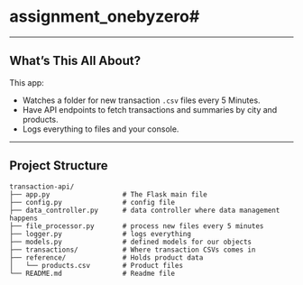 # assignment_onebyzero# 


---

## What’s This All About?
This app:
- Watches a folder for new transaction `.csv` files every 5 Minutes.
- Have API endpoints to fetch transactions and summaries by city and products.
- Logs everything to files and your console.

---

## Project Structure
```
transaction-api/
├── app.py                  # The Flask main file 
├── config.py               # config file
├── data_controller.py      # data controller where data management happens
├── file_processor.py       # process new files every 5 minutes
├── logger.py               # logs everything
├── models.py               # defined models for our objects
├── transactions/           # Where transaction CSVs comes in 
├── reference/              # Holds product data
│   └── products.csv        # Product files
└── README.md               # Readme file
```
